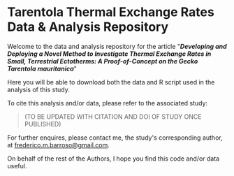 # Tarentola Thermal Exchange Rates Data & Analysis Repository

Welcome to the data and analysis repository for the article "**_Developing and Deploying a Novel Method to Investigate Thermal Exchange Rates in Small, Terrestrial Ectotherms: A Proof-of-Concept on the Gecko Tarentola mauritanica_**"

Here you will be able to download both the data and R script used in the analysis of this study.

To cite this analysis and/or data, please refer to the associated study: 

> (TO BE UPDATED WITH CITATION AND DOI OF STUDY ONCE PUBLISHED) 

For further enquires, please contact me, the study's corresponding author, at frederico.m.barroso@gmail.com.

On behalf of the rest of the Authors, I hope you find this code and/or data useful.
